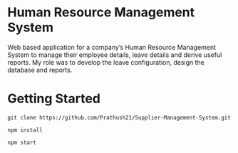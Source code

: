 # Human Resource Management System
Web based application for a company’s Human Resource Management System to manage their employee details, leave details and derive useful reports. My role was to develop the leave configuration, design the database and reports.

# Getting Started

```
git clone https://github.com/Prathush21/Supplier-Management-System.git

```
```
npm install
```
```
npm start
```

